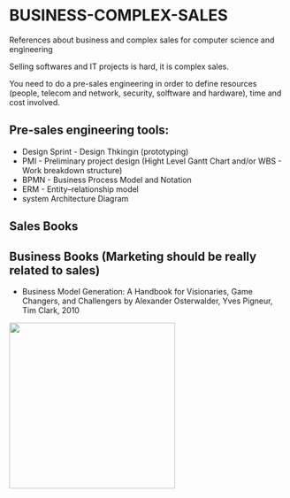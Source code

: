 # BUSINESS-COMPLEX-SALES
References about business and complex sales for computer science and engineering

Selling softwares and IT projects is hard, it is complex sales.

You need to do a pre-sales engineering in order to define resources (people, telecom and network, security, solftware and hardware), time and cost involved.

## Pre-sales engineering tools:

- Design Sprint - Design Thkingin (prototyping)
- PMI - Preliminary project design (Hight Level Gantt Chart and/or WBS - Work breakdown structure)
- BPMN - Business Process Model and Notation
- ERM - Entity–relationship model
- system Architecture Diagram

## Sales Books

## Business Books (Marketing should be really related to sales)

- Business Model Generation: A Handbook for Visionaries, Game Changers, and Challengers by Alexander Osterwalder, Yves Pigneur, Tim Clark, 2010

<img src="https://m.media-amazon.com/images/I/61+A4-XALIL.jpg" width="300px">
